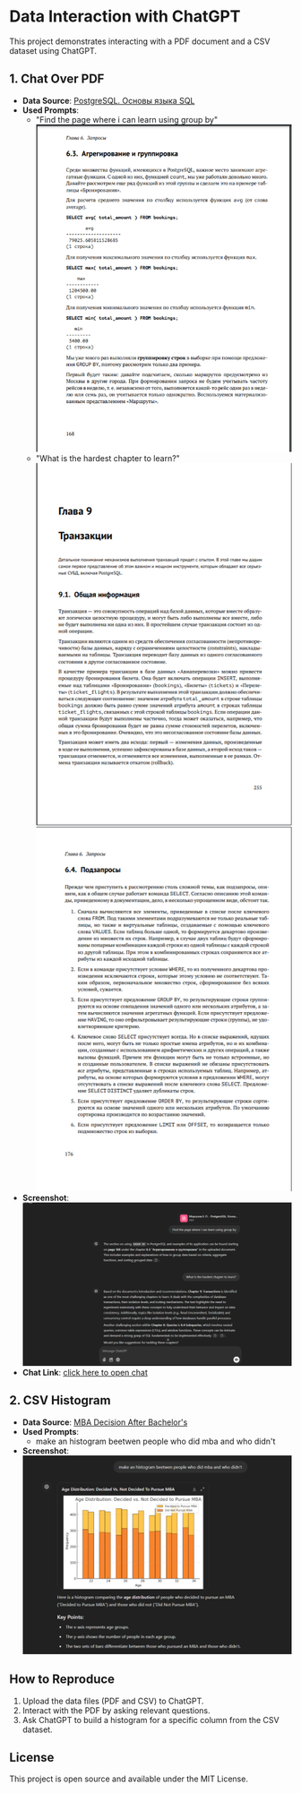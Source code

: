 # Data Interaction with ChatGPT

This project demonstrates interacting with a PDF document and a CSV dataset using ChatGPT.

## 1. Chat Over PDF

- **Data Source**: [PostgreSQL. Основы языка SQL](https://edu.postgrespro.ru/sql_primer.pdf)
- **Used Prompts**: 
  - "Find the page where i can learn using group by" 
    ![Page given in the result Screenshot](pdf/group_by_result_page.png)
  - "What is the hardest chapter to learn?"
    ![Page of transactions](pdf/transactions_page.png)
    ![Page of subqueries](pdf/subqueries_page.png)
- **Screenshot**:  
  ![PDF Chat Screenshot](pdf/pdf_chat_screenshot.png)
- **Chat Link**: [click here to open chat](https://chatgpt.com/share/67968f7e-c928-8006-9c9c-977f6e98517f)

## 2. CSV Histogram

- **Data Source**: [MBA Decision After Bachelor's](https://www.kaggle.com/datasets/ashaychoudhary/dataset-mba-decision-after-bachelors)
- **Used Prompts**: 
  - make an histogram beetwen people who did mba and who didn't
- **Screenshot**:  
  ![Histogram 1](csv/histogram_result.png)

## How to Reproduce

1. Upload the data files (PDF and CSV) to ChatGPT.
2. Interact with the PDF by asking relevant questions.
3. Ask ChatGPT to build a histogram for a specific column from the CSV dataset.

## License

This project is open source and available under the MIT License.
